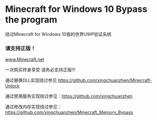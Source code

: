 # Minecraft for Windows 10 Bypass the program
绕过Minecraft for Windows 10我的世界UWP验证系统


### 请支持正版！

www.Minecraft.net

一次购买终身享受 请务必支持正版!!!

通过替换DLL实现绕过参见 https://github.com/xingchuanzhen/Minecraft-Unlock

通过禁用服务实现绕过参见：https://github.com/xingchuanzhen

通过修改内存实现绕过参见：https://github.com/xingchuanzhen/Minecraft_Memory_Bypass
